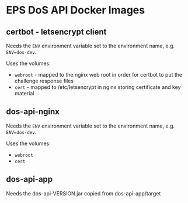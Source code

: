 # EPS DoS API Docker Images

## certbot - letsencrypt client
Needs the `ENV` environment variable set to the environment name, e.g. `ENV=dos-dev`.

Uses the volumes: 
 
* `webroot` - mapped to the nginx web root in order for certbot to put the challenge response files
* `cert` - mapped to /etc/letsencrypt in nginx storing certificate and key material

## dos-api-nginx
Needs the `ENV` environment variable set to the environment name, e.g. `ENV=dos-dev`.

Uses the volumes: 
 
* `webroot`
* `cert`

## dos-api-app
Needs the dos-api-VERSION.jar copied from dos-api-app/target